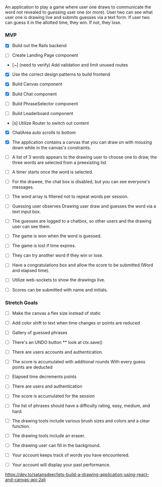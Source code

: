 An application to play a game where user one draws to communicate the word not revealed to guessing user one (or more). User two can see what user one is drawing live and submits guesses via a text form. If user two can guess it in the allotted time, they win. If not, they lose.

### MVP

- [x] Build out the Rails backend

- [ ] Create Landing Page component

- [~] (need to verify) Add validation and limit unused routes

- [x] Use the correct design patterns to build frontend

- [x] Build Canvas component

- [x] Build Chat component

- [ ] Build PhraseSelector component

- [ ] Build Leaderboard component

- [s] Utilize Router to switch out content

- [x] ChatArea auto scrolls to bottom

- [x] The application contains a canvas that you can draw on with mousing down while in the canvas's constraints.

- [ ] A list of 3 words appears to the drawing user to choose one to draw, the three words are selected from a preexisting list

- [ ] A timer starts once the word is selected.

- [ ] For the drawee, the chat box is disabled, but you can see everyone's messages.

- [ ] The word array is filtered not to repeat words per session.

- [ ] Guessing user observes Drawing user draw and guesses the word via a text input box.

- [ ] The guesses are logged to a chatbox, so other users and the drawing user can see them.

- [ ] The game is won when the word is guessed.

- [ ] The game is lost if time expires.

- [ ] They can try another word if they win or lose.

- [ ] Have a congratulations box and allow the score to be submitted (Word and elapsed time).

- [ ] Utilize web-sockets to show the drawings live.

- [ ] Scores can be submitted with name and initials.

### Stretch Goals

- [ ] Make the canvas a flex size instead of static

- [ ] Add color shift to text when time changes or points are reduced

- [ ] Gallery of guessed phrases

- [ ] There's an UNDO button ** look at ctx.save()

- [ ] There are users accounts and authentication.

- [ ] The score is accumulated with additional rounds
With every guess points are deducted

- [ ] Elapsed time decrements points

- [ ] There are users and authentication

- [ ] The score is accumulated for the session

- [ ] The list of phrases should have a difficulty rating, easy, medium, and hard.

- [ ] The drawing tools include various brush sizes and colors and a clear function.

- [ ] The drawing tools include an eraser.

- [ ] The drawing user can fill in the background.

- [ ] Your account keeps track of words you have encountered.

- [ ] Your account will display your past performance.

https://dev.to/satansdeer/lets-build-a-drawing-application-using-react-and-canvas-api-2alj
